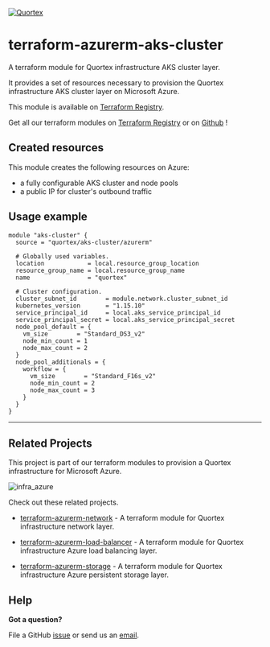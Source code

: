 [![Quortex][logo]](https://quortex.io)
# terraform-azurerm-aks-cluster
A terraform module for Quortex infrastructure AKS cluster layer.

It provides a set of resources necessary to provision the Quortex infrastructure AKS cluster layer on Microsoft Azure.

This module is available on [Terraform Registry][registry_tf_azurerm_aks_cluster].

Get all our terraform modules on [Terraform Registry][registry_tf_modules] or on [Github][github_tf_modules] !

## Created resources

This module creates the following resources on Azure:

- a fully configurable AKS cluster and node pools
- a public IP for cluster's outbound traffic


## Usage example

```hcl
module "aks-cluster" {
  source = "quortex/aks-cluster/azurerm"

  # Globally used variables.
  location            = local.resource_group_location
  resource_group_name = local.resource_group_name
  name                = "quortex"

  # Cluster configuration.
  cluster_subnet_id        = module.network.cluster_subnet_id
  kubernetes_version       = "1.15.10"
  service_principal_id     = local.aks_service_principal_id
  service_principal_secret = local.aks_service_principal_secret
  node_pool_default = {
    vm_size        = "Standard_DS3_v2"
    node_min_count = 1
    node_max_count = 2
  }
  node_pool_additionals = {
    workflow = {
      vm_size        = "Standard_F16s_v2"
      node_min_count = 2
      node_max_count = 3
    }
  }
}
```

---

## Related Projects

This project is part of our terraform modules to provision a Quortex infrastructure for Microsoft Azure.

![infra_azure]

Check out these related projects.

- [terraform-azurerm-network][registry_tf_azurerm_network] - A terraform module for Quortex infrastructure network layer.

- [terraform-azurerm-load-balancer][registry_tf_azurerm_load_balancer] - A terraform module for Quortex infrastructure Azure load balancing layer.

- [terraform-azurerm-storage][registry_tf_azurerm_storage] - A terraform module for Quortex infrastructure Azure persistent storage layer.

## Help

**Got a question?**

File a GitHub [issue](https://github.com/quortex/terraform-azurerm-aks-cluster/issues) or send us an [email][email].


  [logo]: https://storage.googleapis.com/quortex-assets/logo.webp
  [email]: mailto:info@quortex.io
  [infra_azure]: https://storage.googleapis.com/quortex-assets/infra_azure_001.jpg
  [registry_tf_modules]: https://registry.terraform.io/modules/quortex
  [registry_tf_azurerm_network]: https://registry.terraform.io/modules/quortex/network/azurerm
  [registry_tf_azurerm_aks_cluster]: https://registry.terraform.io/modules/quortex/aks-cluster/azurerm
  [registry_tf_azurerm_load_balancer]: https://registry.terraform.io/modules/quortex/load-balancer/azurerm
  [registry_tf_azurerm_storage]: https://registry.terraform.io/modules/quortex/storage/azurerm
  [github_tf_modules]: https://github.com/quortex?q=terraform-